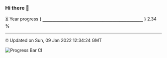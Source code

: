 ### Hi there 👋

⏳ Year progress { ▁▁▁▁▁▁▁▁▁▁▁▁▁▁▁▁▁▁▁▁▁▁▁▁▁▁▁▁▁▁ } 2.34 %

---

⏰ Updated on Sun, 09 Jan 2022 12:34:24 GMT

![Progress Bar CI](https://github.com/ZhaoGui/ZhaoGui/workflows/Progress%20Bar%20CI/badge.svg)
